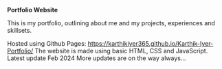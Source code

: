 **Portfolio Website**

This is my portfolio, outlining about me and my projects, experiences and skillsets. 

Hosted using Github Pages: https://karthikiyer365.github.io/Karthik-Iyer-Portfolio/ 
The website is made using basic HTML, CSS and JavaScript.
Latest update Feb 2024
More updates are on the way always...
